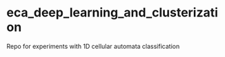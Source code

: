 # eca_deep_learning_and_clusterization
Repo for experiments with 1D cellular automata classification
